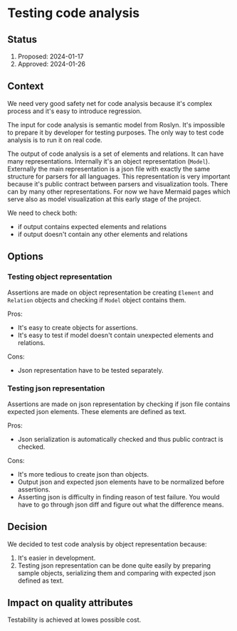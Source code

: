 # Testing code analysis

## Status

1. Proposed: 2024-01-17
2. Approved: 2024-01-26

## Context

We need very good safety net for code analysis because it's complex process and it's easy to introduce regression.

The input for code analysis is semantic model from Roslyn. It's impossible to prepare it by developer for testing purposes. The only way to test code analysis is to run it on real code.

The output of code analysis is a set of elements and relations. It can have many representations. Internally it's an object representation (`Model`). Externally the main representation is a json file with exactly the same structure for parsers for all languages. This representation is very important because it's public contract between parsers and visualization tools. There can by many other representations. For now we have Mermaid pages which serve also as model visualization at this early stage of the project.

We need to check both:
- if output contains expected elements and relations
- if output doesn't contain any other elements and relations

## Options

### Testing object representation

Assertions are made on object representation be creating `Element` and `Relation` objects and checking if `Model` object contains them.

Pros:
- It's easy to create objects for assertions.
- It's easy to test if model doesn't contain unexpected elements and relations.

Cons:
- Json representation have to be tested separately.

### Testing json representation

Assertions are made on json representation by checking if json file contains expected json elements. These elements are defined as text.

Pros:
- Json serialization is automatically checked and thus public contract is checked.

Cons:
- It's more tedious to create json than objects.
- Output json and expected json elements have to be normalized before assertions.
- Asserting json is difficulty in finding reason of test failure. You would have to go through json diff and figure out what the difference means.

## Decision

We decided to test code analysis by object representation because:
1. It's easier in development.
2. Testing json representation can be done quite easily by preparing sample objects, serializing them and comparing with expected json defined as text.

## Impact on quality attributes

Testability is achieved at lowes possible cost. 

